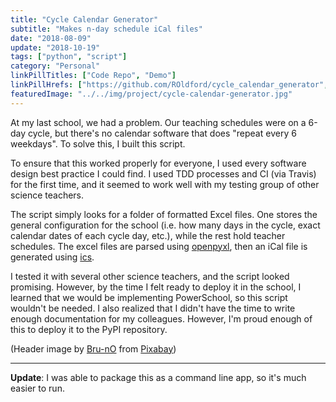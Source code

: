 ```yaml
---
title: "Cycle Calendar Generator"
subtitle: "Makes n-day schedule iCal files"
date: "2018-08-09"
update: "2018-10-19"
tags: ["python", "script"]
category: "Personal"
linkPillTitles: ["Code Repo", "Demo"]
linkPillHrefs: ["https://github.com/ROldford/cycle_calendar_generator", "https://pypi.org/project/cycle-calendar-generator/"]
featuredImage: "../../img/project/cycle-calendar-generator.jpg"
---
```


At my last school, we had a problem. Our teaching schedules were on a 6-day
cycle, but there's no calendar software that does "repeat every 6 weekdays". To
solve this, I built this script.

To ensure that this worked properly for everyone, I used every software design
best practice I could find. I used TDD processes and CI (via Travis) for the
first time, and it seemed to work well with my testing group of other science
teachers.

The script simply looks for a folder of formatted Excel files. One stores the
general configuration for the school (i.e. how many days in the cycle, exact
calendar dates of each cycle day, etc.), while the rest hold teacher schedules.
The excel files are parsed using
[openpyxl](https://bitbucket.org/openpyxl/openpyxl/src), then an iCal file is
generated using [ics](https://github.com/C4ptainCrunch/ics.py).

I tested it with several other science teachers, and the script looked
promising. However, by the time I felt ready to deploy it in the school, I
learned that we would be implementing PowerSchool, so this script wouldn't be
needed. I also realized that I didn't have the time to write enough
documentation for my colleagues. However, I'm proud enough of this to deploy it
to the PyPI repository.

(Header image by [Bru-nO](https://tinyurl.com/y8mgjsu5) from
[Pixabay](https://tinyurl.com/yxwuthu6))

---

**Update**: I was able to package this as a command line app, so it's much easier to run.
